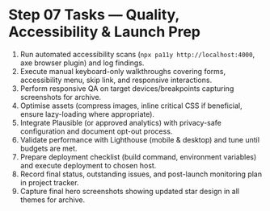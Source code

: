 # Step 07 Tasks — Quality, Accessibility & Launch Prep

1. Run automated accessibility scans (`npx pa11y http://localhost:4000`, axe browser plugin) and log findings.
2. Execute manual keyboard-only walkthroughs covering forms, accessibility menu, skip link, and responsive interactions.
3. Perform responsive QA on target devices/breakpoints capturing screenshots for archive.
4. Optimise assets (compress images, inline critical CSS if beneficial, ensure lazy-loading where appropriate).
5. Integrate Plausible (or approved analytics) with privacy-safe configuration and document opt-out process.
6. Validate performance with Lighthouse (mobile & desktop) and tune until budgets are met.
7. Prepare deployment checklist (build command, environment variables) and execute deployment to chosen host.
8. Record final status, outstanding issues, and post-launch monitoring plan in project tracker.
9. Capture final hero screenshots showing updated star design in all themes for archive.